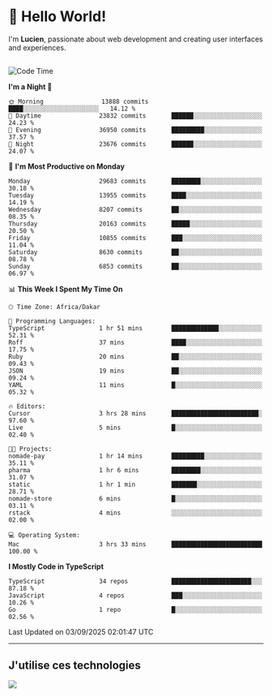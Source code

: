 # 👋 Hello World!

I'm **Lucien**, passionate about web development and creating user interfaces and experiences.

##

<!--START_SECTION:waka-->
![Code Time](http://img.shields.io/badge/Code%20Time-3%2C637%20hrs%2044%20mins-blue)

**I'm a Night 🦉** 

```text
🌞 Morning                13888 commits       ████░░░░░░░░░░░░░░░░░░░░░   14.12 % 
🌆 Daytime                23832 commits       ██████░░░░░░░░░░░░░░░░░░░   24.23 % 
🌃 Evening                36950 commits       █████████░░░░░░░░░░░░░░░░   37.57 % 
🌙 Night                  23676 commits       ██████░░░░░░░░░░░░░░░░░░░   24.07 % 
```
📅 **I'm Most Productive on Monday** 

```text
Monday                   29683 commits       ████████░░░░░░░░░░░░░░░░░   30.18 % 
Tuesday                  13955 commits       ████░░░░░░░░░░░░░░░░░░░░░   14.19 % 
Wednesday                8207 commits        ██░░░░░░░░░░░░░░░░░░░░░░░   08.35 % 
Thursday                 20163 commits       █████░░░░░░░░░░░░░░░░░░░░   20.50 % 
Friday                   10855 commits       ███░░░░░░░░░░░░░░░░░░░░░░   11.04 % 
Saturday                 8630 commits        ██░░░░░░░░░░░░░░░░░░░░░░░   08.78 % 
Sunday                   6853 commits        ██░░░░░░░░░░░░░░░░░░░░░░░   06.97 % 
```


📊 **This Week I Spent My Time On** 

```text
🕑︎ Time Zone: Africa/Dakar

💬 Programming Languages: 
TypeScript               1 hr 51 mins        █████████████░░░░░░░░░░░░   52.31 % 
Roff                     37 mins             ████░░░░░░░░░░░░░░░░░░░░░   17.75 % 
Ruby                     20 mins             ██░░░░░░░░░░░░░░░░░░░░░░░   09.43 % 
JSON                     19 mins             ██░░░░░░░░░░░░░░░░░░░░░░░   09.24 % 
YAML                     11 mins             █░░░░░░░░░░░░░░░░░░░░░░░░   05.32 % 

🔥 Editors: 
Cursor                   3 hrs 28 mins       ████████████████████████░   97.60 % 
Live                     5 mins              █░░░░░░░░░░░░░░░░░░░░░░░░   02.40 % 

🐱‍💻 Projects: 
nomade-pay               1 hr 14 mins        █████████░░░░░░░░░░░░░░░░   35.11 % 
pharma                   1 hr 6 mins         ████████░░░░░░░░░░░░░░░░░   31.07 % 
static                   1 hr 1 min          ███████░░░░░░░░░░░░░░░░░░   28.71 % 
nomade-store             6 mins              █░░░░░░░░░░░░░░░░░░░░░░░░   03.11 % 
rstack                   4 mins              ░░░░░░░░░░░░░░░░░░░░░░░░░   02.00 % 

💻 Operating System: 
Mac                      3 hrs 33 mins       █████████████████████████   100.00 % 
```

**I Mostly Code in TypeScript** 

```text
TypeScript               34 repos            ██████████████████████░░░   87.18 % 
JavaScript               4 repos             ███░░░░░░░░░░░░░░░░░░░░░░   10.26 % 
Go                       1 repo              █░░░░░░░░░░░░░░░░░░░░░░░░   02.56 % 
```




 Last Updated on 03/09/2025 02:01:47 UTC
<!--END_SECTION:waka-->
---

## J'utilise ces technologies

<p align="left">
  <a href="https://skillicons.dev">
    <img src="https://skillicons.dev/icons?i=ts,js,go,ruby,css,scss,tailwind,react,vite,nextjs,docker,figma,ableton" />
  </a>
</p>

